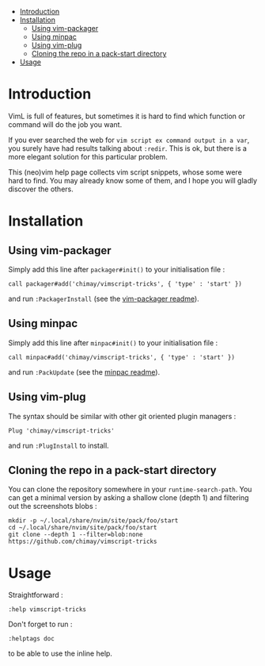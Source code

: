 <!-- vim: set filetype=markdown: -->

<!-- vim-markdown-toc GFM -->

* [Introduction](#introduction)
* [Installation](#installation)
    * [Using vim-packager](#using-vim-packager)
    * [Using minpac](#using-minpac)
    * [Using vim-plug](#using-vim-plug)
    * [Cloning the repo in a pack-start directory](#cloning-the-repo-in-a-pack-start-directory)
* [Usage](#usage)

<!-- vim-markdown-toc -->

# Introduction

VimL is full of features, but sometimes it is hard to find which function
or command will do the job you want.

If you ever searched the web for `vim script ex command output in a var`,
you surely have had results talking about `:redir`. This is ok, but
there is a more elegant solution for this particular problem.

This (neo)vim help page collects vim script snippets, whose some were
hard to find. You may already know some of them, and I hope you will
gladly discover the others.

# Installation
## Using vim-packager

Simply add this line after `packager#init()` to your initialisation file :

~~~vim
call packager#add('chimay/vimscript-tricks', { 'type' : 'start' })
~~~

and run `:PackagerInstall` (see the
[vim-packager readme](https://github.com/kristijanhusak/vim-packager)).

## Using minpac

Simply add this line after `minpac#init()` to your initialisation file :

~~~vim
call minpac#add('chimay/vimscript-tricks', { 'type' : 'start' })
~~~

and run `:PackUpdate` (see the
[minpac readme](https://github.com/k-takata/minpac)).

## Using vim-plug

The syntax should be similar with other git oriented plugin managers :

~~~vim
Plug 'chimay/vimscript-tricks'
~~~

and run `:PlugInstall` to install.

## Cloning the repo in a pack-start directory

You can clone the repository somewhere in your `runtime-search-path`. You
can get a minimal version by asking a shallow clone (depth 1) and
filtering out the screenshots blobs :

```vim
mkdir -p ~/.local/share/nvim/site/pack/foo/start
cd ~/.local/share/nvim/site/pack/foo/start
git clone --depth 1 --filter=blob:none https://github.com/chimay/vimscript-tricks
```

# Usage

Straightforward :

```vim
:help vimscript-tricks
```

Don't forget to run :

```vim
:helptags doc
```

to be able to use the inline help.
